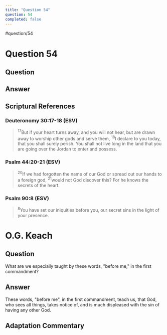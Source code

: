 ```yaml
---
title: "Question 54"
question: 54
completed: false
---
```

#question/54
# Question 54

## Question


## Answer


## Scriptural References
### Deuteronomy 30:17-18 (ESV)
> <sup>17</sup>But if your heart turns away, and you will not hear, but are drawn away to worship other gods and serve them,
> <sup>18</sup>I declare to you today, that you shall surely perish. You shall not live long in the land that you are going over the Jordan to enter and possess.

### Psalm 44:20-21 (ESV)
> <sup>20</sup>If we had forgotten the name of our God or spread out our hands to a foreign god,
> <sup>21</sup>would not God discover this? For he knows the secrets of the heart.

### Psalm 90:8 (ESV)
> <sup>8</sup>You have set our iniquities before you, our secret sins in the light of your presence.

# O.G. Keach
## Question
What are we especially taught by these words, "before me," in the first commandment?

## Answer
These words, "before me", in the first commandment, teach us, that God, who sees all things, takes notice of, and is much displeased with the sin of having any other God.

## Adaptation Commentary
